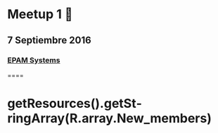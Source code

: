 # Meetup 1 :rocket:

## 7 Septiembre 2016

### [EPAM Systems](https://www.google.com/maps?f=q&hl=en&q=A,+Anillo+Perif%C3%A9rico+Sur+8110,+El+Mante,+San+Sebastianito,+45609+San+Pedro+Tlaquepaque,+Jal.,+Guadalajara,+mx)

====

# getResources().getSt­ringArray(R.array.Ne­w_members)
